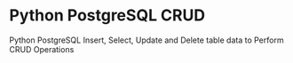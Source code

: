 # Python PostgreSQL CRUD

Python PostgreSQL Insert, Select, Update and Delete table data to Perform CRUD Operations
